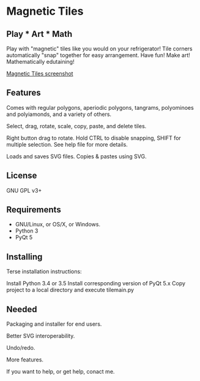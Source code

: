 # Magnetic Tiles

## Play * Art * Math

Play with "magnetic" tiles like you would on your refrigerator!  Tile corners automatically "snap" together for easy arrangement.  Have fun!  Make art!  Mathematically edutaining!

[Magnetic Tiles screenshot](docs/images/Magnetic_Tiles_Screenshot_2016-09-05_19-38-22.png)

## Features

Comes with regular polygons, aperiodic polygons, tangrams, polyominoes and polyiamonds, and a variety of others.

Select, drag, rotate, scale, copy, paste, and delete tiles.

Right button drag to rotate.  Hold CTRL to disable snapping, SHIFT for multiple selection.  See help file for more details.

Loads and saves SVG files.  Copies & pastes using SVG.

## License

GNU GPL v3+

## Requirements

* GNU/Linux, or OS/X, or Windows.
* Python 3
* PyQt 5

## Installing

Terse installation instructions:

Install Python 3.4 or 3.5
Install corresponding version of PyQt 5.x
Copy project to a local directory and execute tilemain.py

## Needed

Packaging and installer for end users.

Better SVG interoperability.

Undo/redo.

More features.

If you want to help, or get help, conact me.

